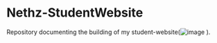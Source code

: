 # Nethz-StudentWebsite
Repository documenting the building of my student-website(![image](https://user-images.githubusercontent.com/88385813/217092614-b531262b-7749-41aa-990f-26da80262d45.png)
). 

